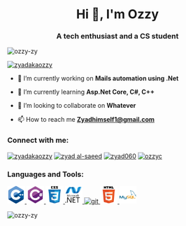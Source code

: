 <h1 align="center">Hi 👋, I'm Ozzy</h1>
<h3 align="center">A tech enthusiast and a CS student</h3>

<p align="left"> <img src="https://komarev.com/ghpvc/?username=ozzy-zy&label=Profile%20views&color=0e75b6&style=flat" alt="ozzy-zy" /> </p>

<p align="left"> <a href="https://twitter.com/zyadakaozzy" target="blank"><img src="https://img.shields.io/twitter/follow/zyadakaozzy?logo=twitter&style=for-the-badge" alt="zyadakaozzy" /></a> </p>

- 🔭 I’m currently working on **Mails automation using .Net**

- 🌱 I’m currently learning **Asp.Net Core, C#, C++**

- 👯 I’m looking to collaborate on **Whatever**

- 📫 How to reach me **Zyadhimself1@gmail.com**

<h3 align="left">Connect with me:</h3>
<p align="left">
<a href="https://twitter.com/zyadakaozzy" target="blank"><img align="center" src="https://raw.githubusercontent.com/rahuldkjain/github-profile-readme-generator/master/src/images/icons/Social/twitter.svg" alt="zyadakaozzy" height="30" width="40" /></a>
<a href="https://stackoverflow.com/users/zyad al-saeed" target="blank"><img align="center" src="https://raw.githubusercontent.com/rahuldkjain/github-profile-readme-generator/master/src/images/icons/Social/stack-overflow.svg" alt="zyad al-saeed" height="30" width="40" /></a>
<a href="https://instagram.com/zyad060" target="blank"><img align="center" src="https://raw.githubusercontent.com/rahuldkjain/github-profile-readme-generator/master/src/images/icons/Social/instagram.svg" alt="zyad060" height="30" width="40" /></a>
<a href="https://codeforces.com/profile/ozzyc" target="blank"><img align="center" src="https://raw.githubusercontent.com/rahuldkjain/github-profile-readme-generator/master/src/images/icons/Social/codeforces.svg" alt="ozzyc" height="30" width="40" /></a>
</p>

<h3 align="left">Languages and Tools:</h3>
<p align="left"> <a href="https://www.w3schools.com/cpp/" target="_blank" rel="noreferrer"> <img src="https://raw.githubusercontent.com/devicons/devicon/master/icons/cplusplus/cplusplus-original.svg" alt="cplusplus" width="40" height="40"/> </a> <a href="https://www.w3schools.com/cs/" target="_blank" rel="noreferrer"> <img src="https://raw.githubusercontent.com/devicons/devicon/master/icons/csharp/csharp-original.svg" alt="csharp" width="40" height="40"/> </a> <a href="https://www.w3schools.com/css/" target="_blank" rel="noreferrer"> <img src="https://raw.githubusercontent.com/devicons/devicon/master/icons/css3/css3-original-wordmark.svg" alt="css3" width="40" height="40"/> </a> <a href="https://dotnet.microsoft.com/" target="_blank" rel="noreferrer"> <img src="https://raw.githubusercontent.com/devicons/devicon/master/icons/dot-net/dot-net-original-wordmark.svg" alt="dotnet" width="40" height="40"/> </a> <a href="https://git-scm.com/" target="_blank" rel="noreferrer"> <img src="https://www.vectorlogo.zone/logos/git-scm/git-scm-icon.svg" alt="git" width="40" height="40"/> </a> <a href="https://www.w3.org/html/" target="_blank" rel="noreferrer"> <img src="https://raw.githubusercontent.com/devicons/devicon/master/icons/html5/html5-original-wordmark.svg" alt="html5" width="40" height="40"/> </a> <a href="https://www.mysql.com/" target="_blank" rel="noreferrer"> <img src="https://raw.githubusercontent.com/devicons/devicon/master/icons/mysql/mysql-original-wordmark.svg" alt="mysql" width="40" height="40"/> </a> </p>

<p><img align="center" src="https://github-readme-stats.vercel.app/api/top-langs?username=ozzy-zy&show_icons=true&locale=en&layout=compact" alt="ozzy-zy" /></p>
